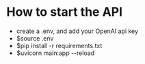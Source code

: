# How to start the API
* create a .env, and add your OpenAI api key
* $source .env
* $pip install -r requirements.txt
* $uvicorn main:app --reload


